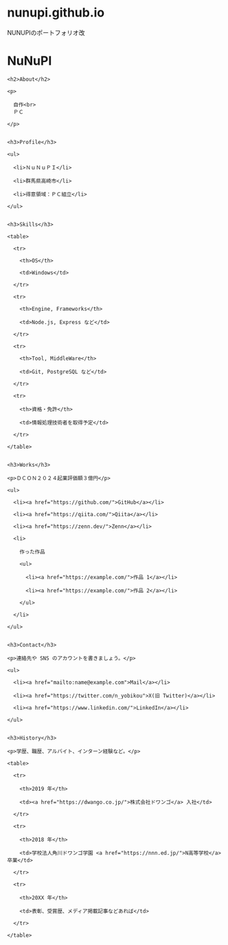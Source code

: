 # nunupi.github.io
NUNUPIのポートフォリオ改
<!DOCTYPE html>
<html lang="ja">
  <head>
    <meta charset="utf-8">
    <meta name="viewport" content="width=device-width, initial-scale=1">
    <title>NuNuPIのポートフォリオ</title>
  </head>
  <body>
    <h1>NuNuPI</h1>


    <h2>About</h2>

    <p>

      自作<br>
      ＰＣ

    </p>


    <h3>Profile</h3>

    <ul>

      <li>ＮｕＮｕＰＩ</li>

      <li>群馬県高崎市</li>

      <li>得意領域：ＰＣ組立</li>

    </ul>


    <h3>Skills</h3>

    <table>

      <tr>

        <th>OS</th>

        <td>Windows</td>

      </tr>

      <tr>

        <th>Engine, Frameworks</th>

        <td>Node.js, Express など</td>

      </tr>

      <tr>

        <th>Tool, MiddleWare</th>

        <td>Git, PostgreSQL など</td>

      </tr>

      <tr>

        <th>資格・免許</th>

        <td>情報処理技術者を取得予定</td>

      </tr>

    </table>


    <h3>Works</h3>

    <p>ＤＣＯＮ２０２４起業評価額３億円</p>

    <ul>

      <li><a href="https://github.com/">GitHub</a></li>

      <li><a href="https://qiita.com/">Qiita</a></li>

      <li><a href="https://zenn.dev/">Zenn</a></li>

      <li>

        作った作品

        <ul>

          <li><a href="https://example.com/">作品 1</a></li>

          <li><a href="https://example.com/">作品 2</a></li>

        </ul>

      </li>

    </ul>


    <h3>Contact</h3>

    <p>連絡先や SNS のアカウントを書きましょう。</p>

    <ul>

      <li><a href="mailto:name@example.com">Mail</a></li>

      <li><a href="https://twitter.com/n_yobikou">X(旧 Twitter)</a></li>

      <li><a href="https://www.linkedin.com/">LinkedIn</a></li>

    </ul>


    <h3>History</h3>

    <p>学歴、職歴、アルバイト、インターン経験など。</p>

    <table>

      <tr>

        <th>2019 年</th>

        <td><a href="https://dwango.co.jp/">株式会社ドワンゴ</a> 入社</td>

      </tr>

      <tr>

        <th>2018 年</th>

        <td>学校法人角川ドワンゴ学園 <a href="https://nnn.ed.jp/">N高等学校</a> 卒業</td>

      </tr>

      <tr>

        <th>20XX 年</th>

        <td>表彰、受賞歴、メディア掲載記事などあれば</td>

      </tr>

    </table>

  </body>

</html>

    
  </body>
</html>
　
